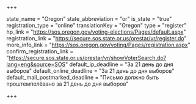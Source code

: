 +++

state_name = "Oregon"
state_abbreviation = "or"
is_state = "true"
registration_type = "online"
translationKey = "Oregon"
type = "register"
hp_link = "https://sos.oregon.gov/voting-elections/Pages/default.aspx"
registration_link = "https://secure.sos.state.or.us/orestar/vr/register.do"
more_info_link = "https://sos.oregon.gov/voting/Pages/registration.aspx"
confirm_registration_link = "https://secure.sos.state.or.us/orestar/vr/showVoterSearch.do?lang=eng&source=SOS"
default_ip_deadline = "За 21 день до дня выборов"
default_online_deadline = "За 21 день до дня выборов"
default_mail_postmarked_deadline = "Письмо должно быть проштемпелёвано за 21 день до дня выборов"

+++